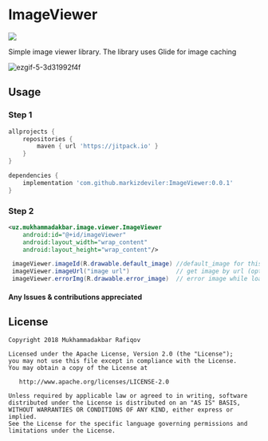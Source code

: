 # ImageViewer
[![](https://jitpack.io/v/markizdeviler/ImageViewer.svg)](https://jitpack.io/#markizdeviler/ImageViewer)

Simple image viewer library. The library uses Glide for image caching

![ezgif-5-3d31992f4f](https://user-images.githubusercontent.com/22816503/46241323-97ab4d00-c3d0-11e8-900c-c970ce420b5b.gif)

## Usage	

### Step 1 
```gradle
allprojects {
    repositories {
        maven { url 'https://jitpack.io' }
    }
}

dependencies {
    implementation 'com.github.markizdeviler:ImageViewer:0.0.1'
}
``` 

### Step 2
``` xml
<uz.mukhammadakbar.image.viewer.ImageViewer
    android:id="@+id/imageViewer"
    android:layout_width="wrap_content"
    android:layout_height="wrap_content"/>
```
```java
 imageViewer.imageId(R.drawable.default_image) //default_image for this lib (optional/required)
 imageViewer.imageUrl("image url")             // get image by url (optinal/required)
 imageViewer.errorImg(R.drawable.error_image)  // error image while loading image (optional)
 ```

#### Any Issues & contributions appreciated


License
--------

    Copyright 2018 Mukhammadakbar Rafiqov

    Licensed under the Apache License, Version 2.0 (the "License");
    you may not use this file except in compliance with the License.
    You may obtain a copy of the License at

       http://www.apache.org/licenses/LICENSE-2.0

    Unless required by applicable law or agreed to in writing, software
    distributed under the License is distributed on an "AS IS" BASIS,
    WITHOUT WARRANTIES OR CONDITIONS OF ANY KIND, either express or implied.
    See the License for the specific language governing permissions and
    limitations under the License.
